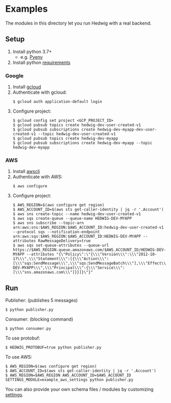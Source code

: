 # Examples

The modules in this directory let you run Hedwig with a real backend.

## Setup

1. Install python 3.7+
    - e.g. [Pyenv](https://github.com/pyenv/pyenv-installer)
1. Install python [requirements](requirements.txt)

### Google

1. Install [gcloud](https://cloud.google.com/sdk/gcloud)
1. Authenticate with gcloud:
   ```shell script
   $ gcloud auth application-default login
   ``` 
1. Configure project:
    ```shell script
    $ gcloud config set project <GCP_PROJECT_ID>
    $ gcloud pubsub topics create hedwig-dev-user-created-v1
    $ gcloud pubsub subscriptions create hedwig-dev-myapp-dev-user-created-v1 --topic hedwig-dev-user-created-v1
    $ gcloud pubsub topics create hedwig-dev-myapp
    $ gcloud pubsub subscriptions create hedwig-dev-myapp --topic hedwig-dev-myapp
    ```

### AWS

1. Install [awscli](https://aws.amazon.com/cli/)
1. Authenticate with AWS:
   ```shell script
   $ aws configure
   ```
1. Configure project:
    ```shell script
    $ AWS_REGION=$(aws configure get region)
    $ AWS_ACCOUNT_ID=$(aws sts get-caller-identity | jq -r '.Account')
    $ aws sns create-topic --name hedwig-dev-user-created-v1
    $ aws sqs create-queue --queue-name HEDWIG-DEV-MYAPP
    $ aws sns subscribe --topic-arn arn:aws:sns:$AWS_REGION:$AWS_ACCOUNT_ID:hedwig-dev-user-created-v1 --protocol sqs --notification-endpoint arn:aws:sqs:$AWS_REGION:$AWS_ACCOUNT_ID:HEDWIG-DEV-MYAPP --attributes RawMessageDelivery=true
    $ aws sqs set-queue-attributes --queue-url https://$AWS_REGION.queue.amazonaws.com/$AWS_ACCOUNT_ID/HEDWIG-DEV-MYAPP --attributes "{\"Policy\":\"{\\\"Version\\\":\\\"2012-10-17\\\",\\\"Statement\\\":[{\\\"Action\\\":[\\\"sqs:SendMessage\\\",\\\"sqs:SendMessageBatch\\\"],\\\"Effect\\\":\\\"Allow\\\",\\\"Resource\\\":\\\"arn:aws:sqs:$AWS_REGION:$AWS_ACCOUNT_ID:HEDWIG-DEV-MYAPP\\\",\\\"Principal\\\":{\\\"Service\\\":[\\\"sns.amazonaws.com\\\"]}}]}\"}"
    ```

## Run

Publisher: (publishes 5 messages)

```shell script
$ python publisher.py
```

Consumer: (blocking command)

```shell script
$ python consumer.py
```

To use protobuf:

```shell script
$ HEDWIG_PROTOBUF=true python publisher.py
```

To use AWS:

```shell script
$ AWS_REGION=$(aws configure get region)
$ AWS_ACCOUNT_ID=$(aws sts get-caller-identity | jq -r '.Account')
$ AWS_REGION=$AWS_REGION AWS_ACCOUNT_ID=$AWS_ACCOUNT_ID SETTINGS_MODULE=example_aws_settings python publisher.py
```

You can also provide your own schema files / modules by customizing [settings](example_settings.py).
